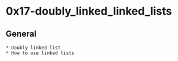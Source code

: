 # 0x17-doubly_linked_linked_lists

## General
    * Doubly linked list
    * How to use linked lists
    